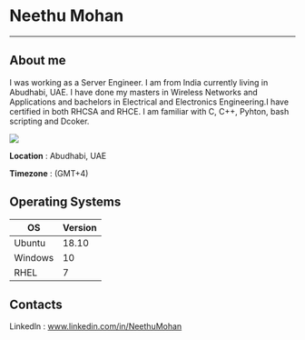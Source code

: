 # Neethu Mohan
* * *
## About me
I was working as a Server Engineer. I am from India currently living in Abudhabi, UAE. I have done my masters in Wireless Networks and Applications and bachelors in Electrical and Electronics Engineering.I have certified in both RHCSA and RHCE. I am familiar with C, C++, Pyhton, bash scripting and Dcoker.  

![](https://github.com/Neethu-Mohan/treehousesTest/blob/master/my%20city.jpg)

**Location** :  Abudhabi, UAE

**Timezone** : (GMT+4)

## Operating Systems

OS | Version
---| --------
Ubuntu | 18.10
Windows | 10
RHEL |7

## Contacts
Linkedln :  www.linkedin.com/in/NeethuMohan









